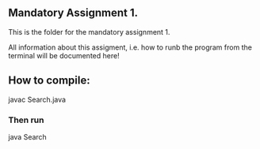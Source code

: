 ## Mandatory Assignment 1.


This is the folder for the mandatory assignment 1.

All information about this assigment, i.e. how to runb the program from the terminal will be documented here!

## How to compile:
javac Search.java

### Then run
java Search <text> <pattern>



